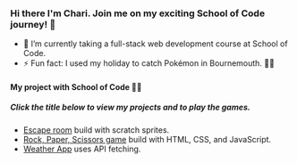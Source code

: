 ### Hi there I'm Chari. Join me on my exciting School of Code journey! 👋

- 🌱 I’m currently taking a full-stack web development course at School of Code.
- ⚡ Fun fact: I used my holiday to catch Pokémon in Bournemouth. 🙈🤭 

#### My project with School of Code 👩‍💻
  ##### Click the title below to view my projects and to play the games.
- [Escape room](https://scratch.mit.edu/projects/963291225/) build with scratch sprites.
- [Rock, Paper, Scissors game](https://supreme-adventure-mzok5jp.pages.github.io/) build with HTML, CSS, and JavaScript.
- [Weather App](https://curly-adventure-5mr55zj.pages.github.io/) uses API fetching.

<!--
Here are some ideas to get you started:
- 🔭 I’m currently working on ...
- 👯 I’m looking to collaborate on ...
- 🤔 I’m looking for help with ...
- 💬 Ask me about ...
- 📫 How to reach me: ...
- 😄 Pronouns: ...
-->
